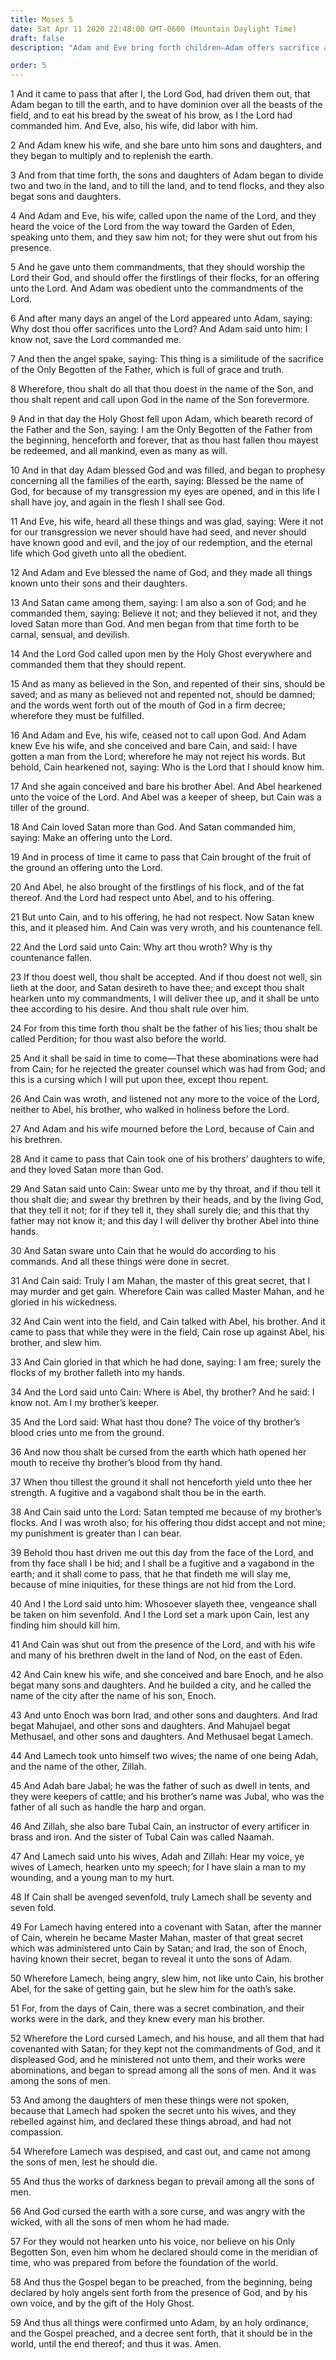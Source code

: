 ```yaml
---
title: Moses 5
date: Sat Apr 11 2020 22:48:00 GMT-0600 (Mountain Daylight Time)
draft: false
description: "Adam and Eve bring forth children—Adam offers sacrifice and serves God—Cain and Abel are born—Cain rebels, loves Satan more than God, and becomes Perdition—Murder and wickedness spread—The gospel is preached from the beginning."

order: 5
---
```

    
1 And it came to pass that after I, the Lord God, had driven them out, that Adam began to till the earth, and to have dominion over all the beasts of the field, and to eat his bread by the sweat of his brow, as I the Lord had commanded him. And Eve, also, his wife, did labor with him.

2 And Adam knew his wife, and she bare unto him sons and daughters, and they began to multiply and to replenish the earth.

3 And from that time forth, the sons and daughters of Adam began to divide two and two in the land, and to till the land, and to tend flocks, and they also begat sons and daughters.

4 And Adam and Eve, his wife, called upon the name of the Lord, and they heard the voice of the Lord from the way toward the Garden of Eden, speaking unto them, and they saw him not; for they were shut out from his presence.

5 And he gave unto them commandments, that they should worship the Lord their God, and should offer the firstlings of their flocks, for an offering unto the Lord. And Adam was obedient unto the commandments of the Lord.

6 And after many days an angel of the Lord appeared unto Adam, saying: Why dost thou offer sacrifices unto the Lord? And Adam said unto him: I know not, save the Lord commanded me.

7 And then the angel spake, saying: This thing is a similitude of the sacrifice of the Only Begotten of the Father, which is full of grace and truth.

8 Wherefore, thou shalt do all that thou doest in the name of the Son, and thou shalt repent and call upon God in the name of the Son forevermore.

9 And in that day the Holy Ghost fell upon Adam, which beareth record of the Father and the Son, saying: I am the Only Begotten of the Father from the beginning, henceforth and forever, that as thou hast fallen thou mayest be redeemed, and all mankind, even as many as will.

10 And in that day Adam blessed God and was filled, and began to prophesy concerning all the families of the earth, saying: Blessed be the name of God, for because of my transgression my eyes are opened, and in this life I shall have joy, and again in the flesh I shall see God.

11 And Eve, his wife, heard all these things and was glad, saying: Were it not for our transgression we never should have had seed, and never should have known good and evil, and the joy of our redemption, and the eternal life which God giveth unto all the obedient.

12 And Adam and Eve blessed the name of God, and they made all things known unto their sons and their daughters.

13 And Satan came among them, saying: I am also a son of God; and he commanded them, saying: Believe it not; and they believed it not, and they loved Satan more than God. And men began from that time forth to be carnal, sensual, and devilish.

14 And the Lord God called upon men by the Holy Ghost everywhere and commanded them that they should repent.

15 And as many as believed in the Son, and repented of their sins, should be saved; and as many as believed not and repented not, should be damned; and the words went forth out of the mouth of God in a firm decree; wherefore they must be fulfilled.

16 And Adam and Eve, his wife, ceased not to call upon God. And Adam knew Eve his wife, and she conceived and bare Cain, and said: I have gotten a man from the Lord; wherefore he may not reject his words. But behold, Cain hearkened not, saying: Who is the Lord that I should know him.

17 And she again conceived and bare his brother Abel. And Abel hearkened unto the voice of the Lord. And Abel was a keeper of sheep, but Cain was a tiller of the ground.

18 And Cain loved Satan more than God. And Satan commanded him, saying: Make an offering unto the Lord.

19 And in process of time it came to pass that Cain brought of the fruit of the ground an offering unto the Lord.

20 And Abel, he also brought of the firstlings of his flock, and of the fat thereof. And the Lord had respect unto Abel, and to his offering.

21 But unto Cain, and to his offering, he had not respect. Now Satan knew this, and it pleased him. And Cain was very wroth, and his countenance fell.

22 And the Lord said unto Cain: Why art thou wroth? Why is thy countenance fallen.

23 If thou doest well, thou shalt be accepted. And if thou doest not well, sin lieth at the door, and Satan desireth to have thee; and except thou shalt hearken unto my commandments, I will deliver thee up, and it shall be unto thee according to his desire. And thou shalt rule over him.

24 For from this time forth thou shalt be the father of his lies; thou shalt be called Perdition; for thou wast also before the world.

25 And it shall be said in time to come—That these abominations were had from Cain; for he rejected the greater counsel which was had from God; and this is a cursing which I will put upon thee, except thou repent.

26 And Cain was wroth, and listened not any more to the voice of the Lord, neither to Abel, his brother, who walked in holiness before the Lord.

27 And Adam and his wife mourned before the Lord, because of Cain and his brethren.

28 And it came to pass that Cain took one of his brothers’ daughters to wife, and they loved Satan more than God.

29 And Satan said unto Cain: Swear unto me by thy throat, and if thou tell it thou shalt die; and swear thy brethren by their heads, and by the living God, that they tell it not; for if they tell it, they shall surely die; and this that thy father may not know it; and this day I will deliver thy brother Abel into thine hands.

30 And Satan sware unto Cain that he would do according to his commands. And all these things were done in secret.

31 And Cain said: Truly I am Mahan, the master of this great secret, that I may murder and get gain. Wherefore Cain was called Master Mahan, and he gloried in his wickedness.

32 And Cain went into the field, and Cain talked with Abel, his brother. And it came to pass that while they were in the field, Cain rose up against Abel, his brother, and slew him.

33 And Cain gloried in that which he had done, saying: I am free; surely the flocks of my brother falleth into my hands.

34 And the Lord said unto Cain: Where is Abel, thy brother? And he said: I know not. Am I my brother’s keeper.

35 And the Lord said: What hast thou done? The voice of thy brother’s blood cries unto me from the ground.

36 And now thou shalt be cursed from the earth which hath opened her mouth to receive thy brother’s blood from thy hand.

37 When thou tillest the ground it shall not henceforth yield unto thee her strength. A fugitive and a vagabond shalt thou be in the earth.

38 And Cain said unto the Lord: Satan tempted me because of my brother’s flocks. And I was wroth also; for his offering thou didst accept and not mine; my punishment is greater than I can bear.

39 Behold thou hast driven me out this day from the face of the Lord, and from thy face shall I be hid; and I shall be a fugitive and a vagabond in the earth; and it shall come to pass, that he that findeth me will slay me, because of mine iniquities, for these things are not hid from the Lord.

40 And I the Lord said unto him: Whosoever slayeth thee, vengeance shall be taken on him sevenfold. And I the Lord set a mark upon Cain, lest any finding him should kill him.

41 And Cain was shut out from the presence of the Lord, and with his wife and many of his brethren dwelt in the land of Nod, on the east of Eden.

42 And Cain knew his wife, and she conceived and bare Enoch, and he also begat many sons and daughters. And he builded a city, and he called the name of the city after the name of his son, Enoch.

43 And unto Enoch was born Irad, and other sons and daughters. And Irad begat Mahujael, and other sons and daughters. And Mahujael begat Methusael, and other sons and daughters. And Methusael begat Lamech.

44 And Lamech took unto himself two wives; the name of one being Adah, and the name of the other, Zillah.

45 And Adah bare Jabal; he was the father of such as dwell in tents, and they were keepers of cattle; and his brother’s name was Jubal, who was the father of all such as handle the harp and organ.

46 And Zillah, she also bare Tubal Cain, an instructor of every artificer in brass and iron. And the sister of Tubal Cain was called Naamah.

47 And Lamech said unto his wives, Adah and Zillah: Hear my voice, ye wives of Lamech, hearken unto my speech; for I have slain a man to my wounding, and a young man to my hurt.

48 If Cain shall be avenged sevenfold, truly Lamech shall be seventy and seven fold.

49 For Lamech having entered into a covenant with Satan, after the manner of Cain, wherein he became Master Mahan, master of that great secret which was administered unto Cain by Satan; and Irad, the son of Enoch, having known their secret, began to reveal it unto the sons of Adam.

50 Wherefore Lamech, being angry, slew him, not like unto Cain, his brother Abel, for the sake of getting gain, but he slew him for the oath’s sake.

51 For, from the days of Cain, there was a secret combination, and their works were in the dark, and they knew every man his brother.

52 Wherefore the Lord cursed Lamech, and his house, and all them that had covenanted with Satan; for they kept not the commandments of God, and it displeased God, and he ministered not unto them, and their works were abominations, and began to spread among all the sons of men. And it was among the sons of men.

53 And among the daughters of men these things were not spoken, because that Lamech had spoken the secret unto his wives, and they rebelled against him, and declared these things abroad, and had not compassion.

54 Wherefore Lamech was despised, and cast out, and came not among the sons of men, lest he should die.

55 And thus the works of darkness began to prevail among all the sons of men.

56 And God cursed the earth with a sore curse, and was angry with the wicked, with all the sons of men whom he had made.

57 For they would not hearken unto his voice, nor believe on his Only Begotten Son, even him whom he declared should come in the meridian of time, who was prepared from before the foundation of the world.

58 And thus the Gospel began to be preached, from the beginning, being declared by holy angels sent forth from the presence of God, and by his own voice, and by the gift of the Holy Ghost.

59 And thus all things were confirmed unto Adam, by an holy ordinance, and the Gospel preached, and a decree sent forth, that it should be in the world, until the end thereof; and thus it was. Amen.
